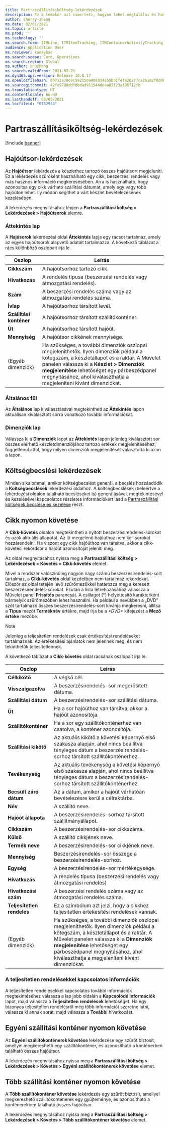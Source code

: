 ```yaml
---
title: Partraszállításiköltség-lekérdezések
description: Ez a témakör azt ismerteti, hogyan lehet megtalálni és használni a Partraszállítási költség modulban elérhető különféle típusú lekérdezéseket.
author: sherry-zheng
ms.date: 02/01/2021
ms.topic: article
ms.prod: ''
ms.technology: ''
ms.search.form: ITMLine, ITMItemTracking, ITMContainerActivityTracking, ITMContainerTracking
audience: Application User
ms.reviewer: kamaybac
ms.search.scope: Core, Operations
ms.search.region: Global
ms.author: chuzheng
ms.search.validFrom: 2021-02-21
ms.dyn365.ops.version: Release 10.0.17
ms.openlocfilehash: 0b712e7869c592150a408834855bb1f4fa20277ca26182f0d065b8f3cd77296a
ms.sourcegitcommit: 42fe9790ddf0bdad911544deaa82123a396712fb
ms.translationtype: HT
ms.contentlocale: hu-HU
ms.lasthandoff: 08/05/2021
ms.locfileid: "6762938"
---
```

# <a name="landed-cost-inquiries"></a>Partraszállításiköltség-lekérdezések

[!include [banner](../../includes/banner.md)]

## <a name="voyage-line-inquiries"></a>Hajóútsor-lekérdezések

Az **Hajóútsor** lekérdezés a készlethez tartozó összes hajóútsort megjeleníti. Ez a lekérdezés szűrőként használható egy cikk, beszerzési rendelés vagy más hasznos információ megkeresésében. Arra is használható, hogy azonosítsa egy cikk várható szállítási dátumát, amely egy vagy több hajóúton lehet. Ily módon segíthet a várt készlet bevételezésének kezelésében.

A lekérdezés megnyitásához lépjen a **Partraszállítási költség \> Lekérdezések \> Hajóútsorok** elemre.

### <a name="overview-tab"></a>Áttekintés lap

A **Hajósorok** lekérdezési oldal **Áttekintés** lapja egy rácsot tartalmaz, amely az egyes hajóútsorok alapvető adatait tartalmazza. A következő táblázat a rács különböző oszlopait írja le.

| Oszlop | Leírás |
|---|---|
| **Cikkszám** | A hajóútsorhoz tartozó cikk. |
| **Hivatkozás** | A rendelés típusa (beszerzési rendelés vagy átmozgatási rendelés). |
| **Szám** | A beszerzési rendelés száma vagy az átmozgatási rendelés száma. |
| **Ívlap** | A hajóútsorhoz társított levél. |
| **Szállítási konténer** | A hajóútsorhoz társított szállítókonténer. |
| **Út** | A hajóútsorhoz társított hajóút. |
| **Mennyiség** | A hajóútsor cikkének mennyisége. |
| (Egyéb dimenziók) | Ha szükséges, a további dimenziók oszlopai megjeleníthetők. Ilyen dimenziók például a kötegszám, a készletállapot és a raktár. A Művelet panelen válassza ki a **Készlet \> Dimenziók megjelenítése** lehetőséget egy párbeszédpanel megnyitásához, ahol kiválaszthatja a megjeleníteni kívánt dimenziókat. |

### <a name="general-tab"></a>Általános fül

Az **Általános** lap kiválasztásával megtekintheti az **Áttekintés** lapon aktuálisan kiválasztott sorra vonatkozó további információkat.

### <a name="dimensions-tab"></a>Dimenziók lap

Válassza ki a **Dimenziók** lapot az **Áttekintés** lapon jelenleg kiválasztott sor összes elérhető készletdimenziójához tartozó értékek megjelenítéséhez, függetlenül attól, hogy milyen dimenziók megjelenítését választotta ki azon a lapon.

## <a name="cost-estimate-inquiries"></a>Költségbecslési lekérdezések

Minden alkalommal, amikor költségbecslést generál, a becslés hozzáadódik a **Költségbecslések** lekérdezési oldalhoz. A költségbecslések (beleértve a lekérdezési oldalon található becsléseket is) generálásával, megtekintésével és kezelésével kapcsolatos részletes információkért lásd a [Partraszállítási költségek becslése és kezelése](estimate-manage-landed-costs.md) részt.

## <a name="item-tracking"></a>Cikk nyomon követése

A **Cikk-követés** oldalon megtekintheti a nyitott beszerzésirendelés-sorokat és azok aktuális állapotát. Az itt megjelenő hajóúthoz nem kell sorokat hozzárendelni. Ha viszont egy cikk hajóúthoz van társítva, akkor a cikk-követési rekordsor a hajóút azonosítóját jeleníti meg.

Az oldal megnyitásához nyissa meg a **Partraszállítási költség \> Lekérdezések \> Követés \> Cikk-követés** elemet.

Mivel a rendszer valószínűleg nagyon nagy számú beszerzésirendelés-sort tartalmaz, a **Cikk-követés** oldal kezdetben nem tartalmaz rekordokat. Először az oldal tetején lévő szűrőmezőkkel határozza meg a keresett beszerzésirendelés-sorokat. Ezután a lista létrehozásához válassza a Művelet panel **Frissítés** parancsát. A csillagot (\*) helyettesítő karakterként bármelyik szűrőmezőben lehet használni. Ha például a nevükben a „DVD” szót tartalmazó összes beszerzésirendelés-sort kívánja megkeresni, állítsa a **Típus** mezőt **Terméknév** értékre, majd írja be a *\*DVD\** kifejezést a **Mező értéke** mezőbe.

> [!NOTE]
> Jelenleg a teljesítetlen rendelések csak értékesítési rendeléseket tartalmaznak. Az értékesítési ajánlatok nem jelennek meg, és nem tekinthetők teljesítetlennek.

A következő táblázat a **Cikk-követés** oldal rácsának oszlopait írja le.

| Oszlop | Leírás |
|---|---|
| **Célkikötő** | A végső cél. |
| **Visszaigazolva** | A beszerzésirendelés-sor megerősített dátuma. |
| **Szállítási dátum** | A beszerzésirendelés-sor szállítási dátuma. |
| **Út** | Ha a sor hajóúthoz van társítva, akkor a hajóút azonosítója. |
| **Szállítókonténer** | Ha a sor egy szállítókonténerhez van csatolva, a konténer azonosítója. |
| **Szállítási kikötő** | Az aktuális kikötő a követési képernyő első szakasza alapján, ahol nincs beállítva tényleges dátum a beszerzésirendelés-sorhoz társított szállítókonténerhez. |
| **Tevékenység** | Az aktuális tevékenység a követési képernyő első szakasza alapján, ahol nincs beállítva tényleges dátum a beszerzésirendelés-sorhoz társított szállítókonténerhez. |
| **Becsült záró dátum** | Az a dátum, amikor a hajóút várhatóan bevételezésre kerül a célraktárba. |
| **Név** | A szállító neve. |
| **Hajóót állapota** | A beszerzésirendelés-sorhoz társított szállítmányállapot. |
| **Cikkszám** | A beszerzésirendelés-sor cikkszáma. |
| **Külső** | A szállító cikkjének neve. |
| **Termék neve** | A beszerzésirendelés-sor cikkjének neve. |
| **Mennyiség** | Beszerzésirendelés-sor összege a beszerzésirendelés-sorhoz. |
| **Egység** | A beszerzésirendelés-sor mértékegysége. |
| **Hivatkozás** | A rendelés típusa (beszerzési rendelés vagy átmozgatási rendelés) |
| **Hivatkozási szám** | A beszerzési rendelés száma vagy az átmozgatási rendelés száma. |
| **Teljesítetlen rendelés** | Ez a szimbólum azt jelzi, hogy a cikkhez teljesítetlen értékesítési rendelések vannak. |
| (Egyéb dimenziók) | Ha szükséges, a további dimenziók oszlopai megjeleníthetők. Ilyen dimenziók például a kötegszám, a készletállapot és a raktár. A Művelet panelen válassza ki a **Dimenziók megjelenítése** lehetőséget egy párbeszédpanel megnyitásához, ahol kiválaszthatja a megjeleníteni kívánt dimenziókat. |

### <a name="related-information-about-backorders"></a>A teljesítetlen rendelésekkel kapcsolatos információk

A teljesítetlen rendelésekkel kapcsolatos további információk megtekintéséhez válassza a lap jobb oldalán a **Kapcsolódó információk** lapot, majd válassza a **Teljesítetlen rendelések** lehetőséget. Ha egy bizonyos teljesítetlen rendelésről még több információt szeretne látni, válassza ki annak sorát, majd válassza a **További** hivatkozást.

## <a name="individual-shipping-container-tracking"></a>Egyéni szállítási konténer nyomon követése

Az **Egyéni szállítókonténerek követése** lekérdezése egy szűrőt biztosít, amellyel megkereshető egy szállítókonténer, és azonosítható a konténerben található összes hajóútsor.

A lekérdezés megnyitásához nyissa meg a **Partraszállítási költség \> Lekérdezések \> Követés \> Egyéni szállítókonténerek követése** elemet.

## <a name="multiple-shipping-container-tracking"></a>Több szállítási konténer nyomon követése

A **Több szállítókonténer követése** lekérdezés egy szűrőt biztosít, amellyel megkereshető szállítókonténerek egy gyűjteménye, és azonosítható a konténerekben található összes hajóútsor.

A lekérdezés megnyitásához nyissa meg a **Partraszállítási költség \> Lekérdezések \> Követés \> Több szállítókonténer követése** elemet.
